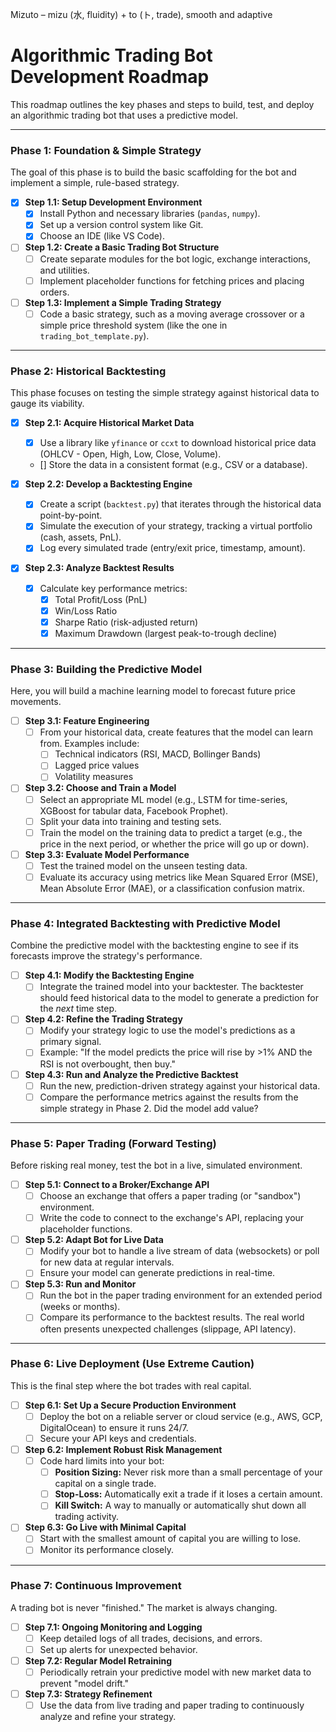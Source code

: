 Mizuto – mizu (水, fluidity) + to (ト, trade), smooth and adaptive


# Algorithmic Trading Bot Development Roadmap

This roadmap outlines the key phases and steps to build, test, and deploy an algorithmic trading bot that uses a predictive model.

---

### Phase 1: Foundation & Simple Strategy

The goal of this phase is to build the basic scaffolding for the bot and implement a simple, rule-based strategy.

- [x] **Step 1.1: Setup Development Environment**
  - [x] Install Python and necessary libraries (`pandas`, `numpy`).
  - [x] Set up a version control system like Git.
  - [x] Choose an IDE (like VS Code).

- [ ] **Step 1.2: Create a Basic Trading Bot Structure**
  - [ ] Create separate modules for the bot logic, exchange interactions, and utilities.
  - [ ] Implement placeholder functions for fetching prices and placing orders.

- [ ] **Step 1.3: Implement a Simple Trading Strategy**
  - [ ] Code a basic strategy, such as a moving average crossover or a simple price threshold system (like the one in `trading_bot_template.py`).

---

### Phase 2: Historical Backtesting

This phase focuses on testing the simple strategy against historical data to gauge its viability.

- [x] **Step 2.1: Acquire Historical Market Data**
  - [x] Use a library like `yfinance` or `ccxt` to download historical price data (OHLCV - Open, High, Low, Close, Volume).
  - [] Store the data in a consistent format (e.g., CSV or a database).

- [x] **Step 2.2: Develop a Backtesting Engine**
  - [x] Create a script (`backtest.py`) that iterates through the historical data point-by-point.
  - [x] Simulate the execution of your strategy, tracking a virtual portfolio (cash, assets, PnL).
  - [x] Log every simulated trade (entry/exit price, timestamp, amount).

- [x] **Step 2.3: Analyze Backtest Results**
  - [x] Calculate key performance metrics:
    - [x] Total Profit/Loss (PnL)
    - [x] Win/Loss Ratio
    - [x] Sharpe Ratio (risk-adjusted return)
    - [x] Maximum Drawdown (largest peak-to-trough decline)

---

### Phase 3: Building the Predictive Model

Here, you will build a machine learning model to forecast future price movements.

- [ ] **Step 3.1: Feature Engineering**
  - [ ] From your historical data, create features that the model can learn from. Examples include:
    - [ ] Technical indicators (RSI, MACD, Bollinger Bands)
    - [ ] Lagged price values
    - [ ] Volatility measures

- [ ] **Step 3.2: Choose and Train a Model**
  - [ ] Select an appropriate ML model (e.g., LSTM for time-series, XGBoost for tabular data, Facebook Prophet).
  - [ ] Split your data into training and testing sets.
  - [ ] Train the model on the training data to predict a target (e.g., the price in the next period, or whether the price will go up or down).

- [ ] **Step 3.3: Evaluate Model Performance**
  - [ ] Test the trained model on the unseen testing data.
  - [ ] Evaluate its accuracy using metrics like Mean Squared Error (MSE), Mean Absolute Error (MAE), or a classification confusion matrix.

---

### Phase 4: Integrated Backtesting with Predictive Model

Combine the predictive model with the backtesting engine to see if its forecasts improve the strategy's performance.

- [ ] **Step 4.1: Modify the Backtesting Engine**
  - [ ] Integrate the trained model into your backtester. The backtester should feed historical data to the model to generate a prediction for the *next* time step.

- [ ] **Step 4.2: Refine the Trading Strategy**
  - [ ] Modify your strategy logic to use the model's predictions as a primary signal.
  - [ ] Example: "If the model predicts the price will rise by >1% AND the RSI is not overbought, then buy."

- [ ] **Step 4.3: Run and Analyze the Predictive Backtest**
  - [ ] Run the new, prediction-driven strategy against your historical data.
  - [ ] Compare the performance metrics against the results from the simple strategy in Phase 2. Did the model add value?

---

### Phase 5: Paper Trading (Forward Testing)

Before risking real money, test the bot in a live, simulated environment.

- [ ] **Step 5.1: Connect to a Broker/Exchange API**
  - [ ] Choose an exchange that offers a paper trading (or "sandbox") environment.
  - [ ] Write the code to connect to the exchange's API, replacing your placeholder functions.

- [ ] **Step 5.2: Adapt Bot for Live Data**
  - [ ] Modify your bot to handle a live stream of data (websockets) or poll for new data at regular intervals.
  - [ ] Ensure your model can generate predictions in real-time.

- [ ] **Step 5.3: Run and Monitor**
  - [ ] Run the bot in the paper trading environment for an extended period (weeks or months).
  - [ ] Compare its performance to the backtest results. The real world often presents unexpected challenges (slippage, API latency).

---

### Phase 6: Live Deployment (Use Extreme Caution)

This is the final step where the bot trades with real capital.

- [ ] **Step 6.1: Set Up a Secure Production Environment**
  - [ ] Deploy the bot on a reliable server or cloud service (e.g., AWS, GCP, DigitalOcean) to ensure it runs 24/7.
  - [ ] Secure your API keys and credentials.

- [ ] **Step 6.2: Implement Robust Risk Management**
  - [ ] Code hard limits into your bot:
    - [ ] **Position Sizing:** Never risk more than a small percentage of your capital on a single trade.
    - [ ] **Stop-Loss:** Automatically exit a trade if it loses a certain amount.
    - [ ] **Kill Switch:** A way to manually or automatically shut down all trading activity.

- [ ] **Step 6.3: Go Live with Minimal Capital**
  - [ ] Start with the smallest amount of capital you are willing to lose.
  - [ ] Monitor its performance closely.

---

### Phase 7: Continuous Improvement

A trading bot is never "finished." The market is always changing.

- [ ] **Step 7.1: Ongoing Monitoring and Logging**
  - [ ] Keep detailed logs of all trades, decisions, and errors.
  - [ ] Set up alerts for unexpected behavior.

- [ ] **Step 7.2: Regular Model Retraining**
  - [ ] Periodically retrain your predictive model with new market data to prevent "model drift."

- [ ] **Step 7.3: Strategy Refinement**
  - [ ] Use the data from live trading and paper trading to continuously analyze and refine your strategy.